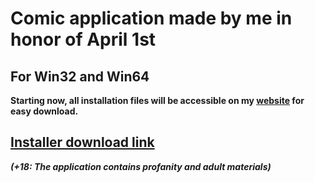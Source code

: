# Comic application made by me in honor of April 1st
## For Win32 and Win64
**Starting now, all installation files will be accessible on my [website](https://base-escape.ru) for easy download.**
## [Installer download link](https://base-escape.ru/downloads/Setup_All_In_One.exe)
***(+18: The application contains profanity and adult materials)***
